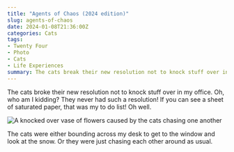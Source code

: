 ```yaml
---
title: "Agents of Chaos (2024 edition)"
slug: agents-of-chaos
date: 2024-01-08T21:36:00Z
categories: Cats
tags:
- Twenty Four
- Photo
- Cats
- Life Experiences
summary: The cats break their new resolution not to knock stuff over in my office.
---
```

The cats broke their new resolution not to knock stuff over in my office. Oh, who am I kidding? They never had such a resolution! If you can see a sheet of saturated paper, that was my to do list! Oh well. 

![A knocked over vase of flowers caused by the cats chasing one another](/assets/images/2024/cat-chaos-2024.jpeg)

The cats were either bounding across my desk to get to the window and look at the snow. Or they were just chasing each other around as usual.